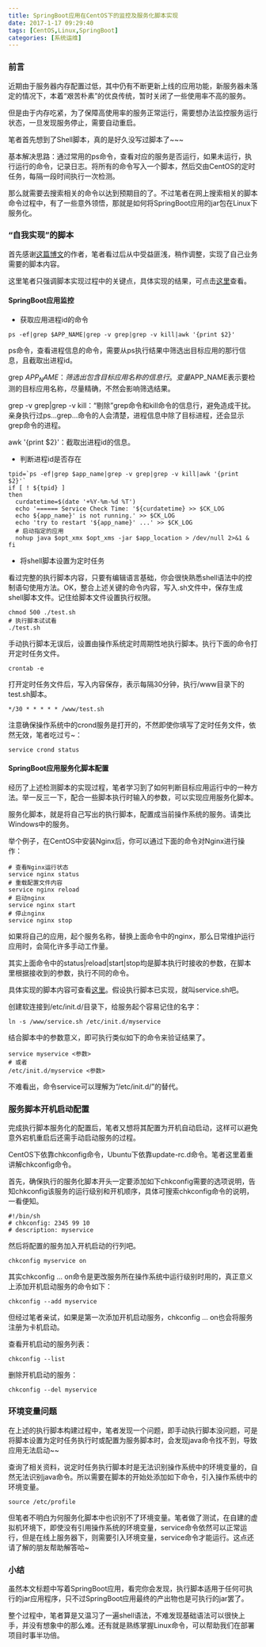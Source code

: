 ```yaml
---
title: SpringBoot应用在CentOS下的监控及服务化脚本实现
date: 2017-1-17 09:29:40
tags: [CentOS,Linux,SpringBoot]
categories: [系统运维]
---
```

### 前言
近期由于服务器内存配置过低，其中仍有不断更新上线的应用功能，新服务器未落定的情况下，本着“艰苦朴素”的优良传统，暂时关闭了一些使用率不高的服务。

但是由于内存吃紧，为了保障高使用率的服务正常运行，需要想办法监控服务运行状态，一旦发现服务停止，需要自动重启。

笔者首先想到了Shell脚本，真的是好久没写过脚本了~~~

基本解决思路：通过常用的ps命令，查看对应的服务是否运行，如果未运行，执行运行的命令，记录日志。将所有的命令写入一个脚本，然后交由CentOS的定时任务，每隔一段时间执行一次检测。

那么就需要去搜索相关的命令以达到预期目的了。不过笔者在网上搜索相关的脚本命令过程中，有了一些意外领悟，那就是如何将SpringBoot应用的jar包在Linux下服务化。

### “自我实现”的脚本
首先感谢[这篇博文](http://blog.csdn.net/catoop/article/details/50588851)的作者，笔者看过后从中受益匪浅，稍作调整，实现了自己业务需要的脚本内容。

这里笔者只强调脚本实现过程中的关键点，具体实现的结果，可点击[这里](http://git.oschina.net/devchenx/ShellScriptAboutJar)查看。

#### SpringBoot应用监控

- 获取应用进程id的命令

``` Shell
ps -ef|grep $APP_NAME|grep -v grep|grep -v kill|awk '{print $2}'
```

ps命令，查看进程信息的命令，需要从ps执行结果中筛选出目标应用的那行信息，且截取出进程id。

grep $APP_NAME：筛选出包含目标应用名称的信息行。变量$APP_NAME表示要检测的目标应用名称，尽量精确，不然会影响筛选结果。

grep -v grep|grep -v kill：“剔除”grep命令和kill命令的信息行，避免造成干扰。亲身执行过ps...grep...命令的人会清楚，进程信息中除了目标进程，还会显示grep命令的进程。

awk '{print $2}'：截取出进程id的信息。

- 判断进程id是否存在

``` Shell
tpid=`ps -ef|grep $app_name|grep -v grep|grep -v kill|awk '{print $2}'`
if [ ! ${tpid} ]
then
  curdatetime=$(date '+%Y-%m-%d %T')
  echo '====== Service Check Time: '${curdatetime} >> $CK_LOG
  echo ${app_name}' is not running.' >> $CK_LOG
  echo 'try to restart '${app_name}' ...' >> $CK_LOG
  # 启动指定的应用
  nohup java $opt_xmx $opt_xms -jar $app_location > /dev/null 2>&1 &
fi
```

- 将shell脚本设置为定时任务

看过完整的执行脚本内容，只要有编辑语言基础，你会很快熟悉shell语法中的控制语句使用方法。OK，整合上述关键的命令内容，写入.sh文件中，保存生成shell脚本文件。记住给脚本文件设置执行权限。

``` Shell
chmod 500 ./test.sh
# 执行脚本试试看
./test.sh
```

手动执行脚本无误后，设置由操作系统定时周期性地执行脚本。执行下面的命令打开定时任务文件。

``` Shell
crontab -e
```

打开定时任务文件后，写入内容保存，表示每隔30分钟，执行/www目录下的test.sh脚本。

``` Shell
*/30 * * * * * /www/test.sh
```

注意确保操作系统中的crond服务是打开的，不然即使你填写了定时任务文件，依然无效，笔者吃过亏~：

``` Shell
service crond status
```

#### SpringBoot应用服务化脚本配置

经历了上述检测脚本的实现过程，笔者学习到了如何判断目标应用运行中的一种方法。举一反三一下，配合一些脚本执行时输入的参数，可以实现应用服务化脚本。

服务化脚本，就是将自己写出的执行脚本，配置成当前操作系统的服务。请类比Windows中的服务。

举个例子，在CentOS中安装Nginx后，你可以通过下面的命令对Nginx进行操作：

``` Shell
# 查看Nginx运行状态
service nginx status
# 重载配置文件内容
service nginx reload
# 启动nginx
service nginx start
# 停止nginx
service nginx stop
```

如果将自己的应用，起个服务名称，替换上面命令中的nginx，那么日常维护运行应用时，会简化许多手动工作量。

其实上面命令中的status|reload|start|stop均是脚本执行时接收的参数，在脚本里根据接收到的参数，执行不同的命令。

具体实现的脚本内容可查看[这里](http://git.oschina.net/devchenx/ShellScriptAboutJar/blob/master/myservice.sh?dir=0&filepath=myservice.sh&oid=a017247d96abcdbd6844b5b13189cd3ea0092495&sha=c58cef921df38b7e61b7c5c9740fdb16893b2843)。假设执行脚本已实现，就叫service.sh吧。

创建软连接到/etc/init.d/目录下，给服务起个容易记住的名字：

``` Shell
ln -s /www/service.sh /etc/init.d/myservice
```

结合脚本中的参数意义，即可执行类似如下的命令来验证结果了。

``` Shell
service myservice <参数>
# 或者
/etc/init.d/myservice <参数>
```

不难看出，命令service可以理解为“/etc/init.d/”的替代。

### 服务脚本开机启动配置

完成执行脚本服务化的配置后，笔者又想将其配置为开机自动启动，这样可以避免意外宕机重启后还需手动启动服务的过程。

CentOS下依靠chkconfig命令，Ubuntu下依靠update-rc.d命令。笔者这里着重讲解chkconfig命令。

首先，确保执行的服务化脚本开头一定要添加如下chkconfig需要的选项说明，告知chkconfig该服务的运行级别和开机顺序，具体可搜索chkconfig命令的说明，一看便知。

``` Shell
#!/bin/sh
# chkconfig: 2345 99 10
# description: myservice
```

然后将配置的服务加入开机启动的行列吧。

``` Shell
chkconfig myservice on
```

其实chkconfig ... on命令是更改服务所在操作系统中运行级别时用的，真正意义上添加开机启动服务的命令如下：

``` Shell
chkconfig --add myservice
```

但经过笔者亲试，如果是第一次添加开机启动服务，chkconfig ... on也会将服务注册为卡机启动。

查看开机启动的服务列表：

``` Shell
chkconfig --list
```

删除开机启动的服务：

``` Shell
chkconfig --del myservice
```

### 环境变量问题

在上述的执行脚本构建过程中，笔者发现一个问题，即手动执行脚本没问题，可是将脚本设置为定时任务执行时或配置为服务脚本时，会发现java命令找不到，导致应用无法启动~~

查询了相关资料，说定时任务执行脚本时是无法识别操作系统中的环境变量的，自然无法识别java命令。所以需要在脚本的开始处添加如下命令，引入操作系统中的环境变量。

``` Shell
source /etc/profile
```

但笔者不明白为何服务化脚本中也识别不了环境变量。笔者做了测试，在自建的虚拟机环境下，即使没有引用操作系统的环境变量，service命令依然可以正常运行，但是在线上服务器下，则需要引入环境变量，service命令才能运行。这点还请了解的朋友帮助解答哈~

### 小结

虽然本文标题中写着SpringBoot应用，看完你会发现，执行脚本适用于任何可执行的jar应用程序，只不过SpringBoot应用最终的产出物也是可执行的jar罢了。

整个过程中，笔者算是又温习了一遍shell语法，不难发现基础语法可以很快上手，并没有想象中的那么难。还有就是熟练掌握Linux命令，可以帮助我们在部署项目时事半功倍。
